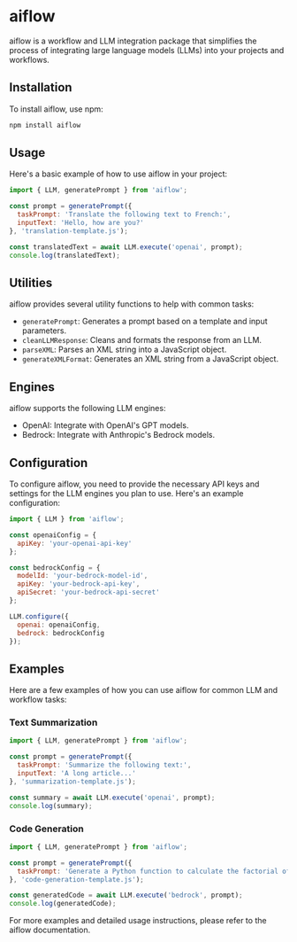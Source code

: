 # aiflow

aiflow is a workflow and LLM integration package that simplifies the process of integrating large language models (LLMs) into your projects and workflows.

## Installation

To install aiflow, use npm:

```bash
npm install aiflow
```

## Usage

Here's a basic example of how to use aiflow in your project:

```javascript
import { LLM, generatePrompt } from 'aiflow';

const prompt = generatePrompt({
  taskPrompt: 'Translate the following text to French:',
  inputText: 'Hello, how are you?'
}, 'translation-template.js');

const translatedText = await LLM.execute('openai', prompt);
console.log(translatedText);
```

## Utilities

aiflow provides several utility functions to help with common tasks:

- `generatePrompt`: Generates a prompt based on a template and input parameters.
- `cleanLLMResponse`: Cleans and formats the response from an LLM.
- `parseXML`: Parses an XML string into a JavaScript object.
- `generateXMLFormat`: Generates an XML string from a JavaScript object.

## Engines

aiflow supports the following LLM engines:

- OpenAI: Integrate with OpenAI's GPT models.
- Bedrock: Integrate with Anthropic's Bedrock models.

## Configuration

To configure aiflow, you need to provide the necessary API keys and settings for the LLM engines you plan to use. Here's an example configuration:

```javascript
import { LLM } from 'aiflow';

const openaiConfig = {
  apiKey: 'your-openai-api-key'
};

const bedrockConfig = {
  modelId: 'your-bedrock-model-id',
  apiKey: 'your-bedrock-api-key',
  apiSecret: 'your-bedrock-api-secret'
};

LLM.configure({
  openai: openaiConfig,
  bedrock: bedrockConfig
});
```

## Examples

Here are a few examples of how you can use aiflow for common LLM and workflow tasks:

### Text Summarization

```javascript
import { LLM, generatePrompt } from 'aiflow';

const prompt = generatePrompt({
  taskPrompt: 'Summarize the following text:',
  inputText: 'A long article...'
}, 'summarization-template.js');

const summary = await LLM.execute('openai', prompt);
console.log(summary);
```

### Code Generation

```javascript
import { LLM, generatePrompt } from 'aiflow';

const prompt = generatePrompt({
  taskPrompt: 'Generate a Python function to calculate the factorial of a number:',
}, 'code-generation-template.js');

const generatedCode = await LLM.execute('bedrock', prompt);
console.log(generatedCode);
```

For more examples and detailed usage instructions, please refer to the aiflow documentation.